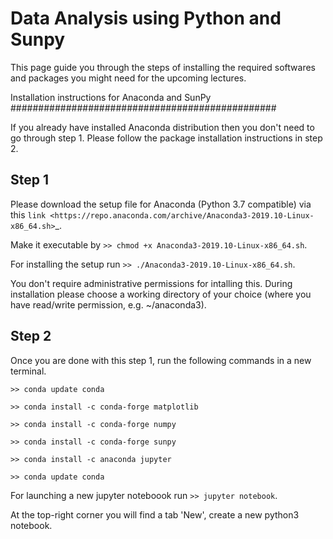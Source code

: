 Data Analysis using Python and Sunpy 
=====================================================



This page guide you through the steps of installing the required softwares and packages you might need for the upcoming lectures.

Installation instructions for Anaconda and SunPy
################################################


If you already have installed Anaconda distribution then you don't need to go through step 1. Please follow the package installation instructions in step 2.

Step 1
------

Please download the setup file for Anaconda (Python 3.7 compatible) via this `link <https://repo.anaconda.com/archive/Anaconda3-2019.10-Linux-x86_64.sh>`_.

Make it executable by ``>> chmod +x Anaconda3-2019.10-Linux-x86_64.sh``.

For installing the setup run 
``>> ./Anaconda3-2019.10-Linux-x86_64.sh``. 

You don't require administrative permissions for intalling this. During installation please choose a working directory of your choice (where you have read/write permission, e.g. ~/anaconda3).

Step 2
------

Once you are done with this step 1, run the following commands in a new terminal.

``>> conda update conda``

``>> conda install -c conda-forge matplotlib``

``>> conda install -c conda-forge numpy``

``>> conda install -c conda-forge sunpy``

``>> conda install -c anaconda jupyter``

``>> conda update conda``


For launching a new jupyter noteboook run ``>> jupyter notebook``.


At the top-right corner you will find a tab 'New', create a new python3 notebook.
